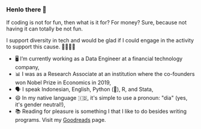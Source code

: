 ### Henlo there 👋

If coding is not for fun, then what is it for? For money? Sure, because not having it can totally be not fun.

I support diversity in tech and would be glad if I could engage in the activity to support this cause. 🌈👩🏽‍🔬

- 🖥 I’m currently working as a Data Engineer at a financial technology company,
- 📊 I was as a Research Associate at an institution where the co-founders won Nobel Prize in Economics in 2019,
- 🗣 I speak Indonesian, English, Python (🐍), R, and Stata,
- 😄 In my native language :indonesia:, it's simple to use a pronoun: "dia" (yes, it's gender neutral!),
- 📚 Reading for pleasure is something I that I like to do besides writing programs. Visit my [Goodreads](https://www.goodreads.com/user/show/31603929-lukman-edwindra) page.

<!--
**ledwindra/ledwindra** is a ✨ _special_ ✨ repository because its `README.md` (this file) appears on your GitHub profile.

Here are some ideas to get you started:

- 🔭 I’m currently working on ...
- 🌱 I’m currently learning ...
- 👯 I’m looking to collaborate on ...
- 🤔 I’m looking for help with ...
- 💬 Ask me about ...
- 📫 How to reach me: ...
- 😄 Pronouns: ...
- ⚡ Fun fact: ...
-->
